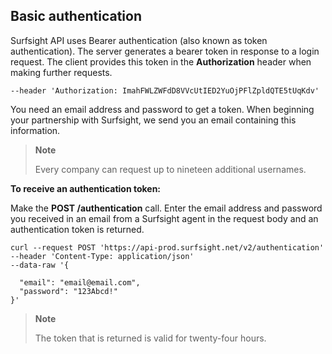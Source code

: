 ## Basic authentication

Surfsight API uses Bearer authentication (also known as token
authentication). The server generates a bearer token in response to a
login request. The client provides this token in the **Authorization**
header when making further requests.

    --header 'Authorization: ImahFWLZWFdD8VVcUtIED2YuOjPFlZpldQTE5tUqKdv'

You need an email address and password to get a token. When beginning
your partnership with Surfsight, we send you an email containing this
information.

> **Note**
>
> Every company can request up to nineteen additional usernames.

**To receive an authentication token:**

Make the **POST /authentication** call. Enter the email address and
password you received in an email from a Surfsight agent in the request
body and an authentication token is returned.

    curl --request POST 'https://api-prod.surfsight.net/v2/authentication'
    --header 'Content-Type: application/json'
    --data-raw '{

      "email": "email@email.com",
      "password": "123Abcd!"
    }'

> **Note**
>
> The token that is returned is valid for twenty-four hours.